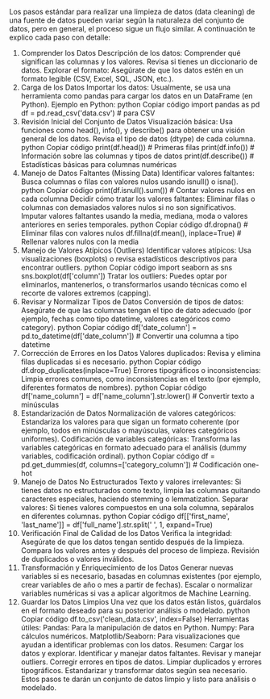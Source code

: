 Los pasos estándar para realizar una limpieza de datos (data cleaning) de una fuente de datos pueden variar según la naturaleza del conjunto de datos, pero en general, el proceso sigue un flujo similar. A continuación te explico cada paso con detalle:

1. Comprender los Datos
    Descripción de los datos: Comprender qué significan las columnas y los valores. Revisa si tienes un diccionario de datos.
    Explorar el formato: Asegúrate de que los datos estén en un formato legible (CSV, Excel, SQL, JSON, etc.).
2. Carga de los Datos
    Importar los datos: Usualmente, se usa una herramienta como pandas para cargar los datos en un DataFrame (en Python).
    Ejemplo en Python:
    python
    Copiar código
    import pandas as pd
    df = pd.read_csv('data.csv')  # para CSV
3. Revisión Inicial del Conjunto de Datos
    Visualización básica:
    Usa funciones como head(), info(), y describe() para obtener una visión general de los datos.
    Revisa el tipo de datos (dtype) de cada columna.
    python
    Copiar código
    print(df.head())          # Primeras filas
    print(df.info())          # Información sobre las columnas y tipos de datos
    print(df.describe())      # Estadísticas básicas para columnas numéricas
4. Manejo de Datos Faltantes (Missing Data)
    Identificar valores faltantes:
    Busca columnas o filas con valores nulos usando isnull() o isna().
    python
    Copiar código
    print(df.isnull().sum())   # Contar valores nulos en cada columna
    Decidir cómo tratar los valores faltantes:
    Eliminar filas o columnas con demasiados valores nulos si no son significativos.
    Imputar valores faltantes usando la media, mediana, moda o valores anteriores en series temporales.
    python
    Copiar código
    df.dropna()  # Eliminar filas con valores nulos
    df.fillna(df.mean(), inplace=True)  # Rellenar valores nulos con la media
5. Manejo de Valores Atípicos (Outliers)
    Identificar valores atípicos:
    Usa visualizaciones (boxplots) o revisa estadísticos descriptivos para encontrar outliers.
    python
    Copiar código
    import seaborn as sns
    sns.boxplot(df['column'])
    Tratar los outliers:
    Puedes optar por eliminarlos, mantenerlos, o transformarlos usando técnicas como el recorte de valores extremos (capping).
6. Revisar y Normalizar Tipos de Datos
    Conversión de tipos de datos:
    Asegúrate de que las columnas tengan el tipo de dato adecuado (por ejemplo, fechas como tipo datetime, valores categóricos como category).
    python
    Copiar código
    df['date_column'] = pd.to_datetime(df['date_column'])  # Convertir una columna a tipo datetime
7. Corrección de Errores en los Datos
    Valores duplicados:
    Revisa y elimina filas duplicadas si es necesario.
    python
    Copiar código
    df.drop_duplicates(inplace=True)
    Errores tipográficos o inconsistencias:
    Limpia errores comunes, como inconsistencias en el texto (por ejemplo, diferentes formatos de nombres).
    python
    Copiar código
    df['name_column'] = df['name_column'].str.lower()  # Convertir texto a minúsculas
8. Estandarización de Datos
    Normalización de valores categóricos:
    Estandariza los valores para que sigan un formato coherente (por ejemplo, todos en minúsculas o mayúsculas, valores categóricos uniformes).
    Codificación de variables categóricas:
    Transforma las variables categóricas en formato adecuado para el análisis (dummy variables, codificación ordinal).
    python
    Copiar código
    df = pd.get_dummies(df, columns=['category_column'])  # Codificación one-hot
9. Manejo de Datos No Estructurados
    Texto y valores irrelevantes:
    Si tienes datos no estructurados como texto, limpia las columnas quitando caracteres especiales, haciendo stemming o lemmatization.
    Separar valores:
    Si tienes valores compuestos en una sola columna, sepáralos en diferentes columnas.
    python
    Copiar código
    df[['first_name', 'last_name']] = df['full_name'].str.split(' ', 1, expand=True)
10. Verificación Final de Calidad de los Datos
    Verifica la integridad: Asegúrate de que los datos tengan sentido después de la limpieza. Compara los valores antes y después del proceso de limpieza.
    Revisión de duplicados o valores inválidos.
11. Transformación y Enriquecimiento de los Datos
    Generar nuevas variables si es necesario, basadas en columnas existentes (por ejemplo, crear variables de año o mes a partir de fechas).
    Escalar o normalizar variables numéricas si vas a aplicar algoritmos de Machine Learning.
12. Guardar los Datos Limpios
    Una vez que los datos están listos, guárdalos en el formato deseado para su posterior análisis o modelado.
    python
    Copiar código
    df.to_csv('clean_data.csv', index=False)
    Herramientas útiles:
    Pandas: Para la manipulación de datos en Python.
    Numpy: Para cálculos numéricos.
    Matplotlib/Seaborn: Para visualizaciones que ayudan a identificar problemas con los datos.
    Resumen:
    Cargar los datos y explorar.
    Identificar y manejar datos faltantes.
    Revisar y manejar outliers.
    Corregir errores en tipos de datos.
    Limpiar duplicados y errores tipográficos.
    Estandarizar y transformar datos según sea necesario.
    Estos pasos te darán un conjunto de datos limpio y listo para análisis o modelado.